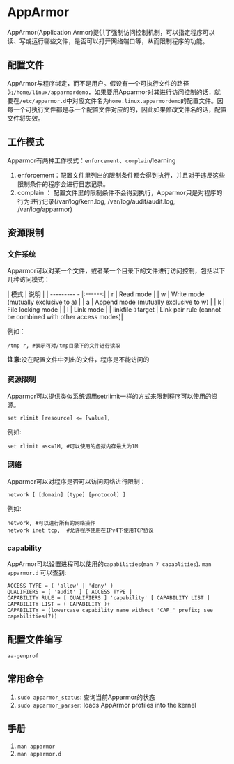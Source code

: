 # AppArmor
AppArmor(Application Armor)提供了强制访问控制机制，可以指定程序可以读、写或运行哪些文件，是否可以打开网络端口等，从而限制程序的功能。

## 配置文件
AppArmor与程序绑定，而不是用户。假设有一个可执行文件的路径为`/home/linux/apparmordemo`，如果要用Apparmor对其进行访问控制的话，就要在`/etc/apparmor.d`中对应文件名为`home.linux.apparmordemo`的配置文件。因每一个可执行文件都是与一个配置文件对应的的，因此如果修改文件名的话，配置文件将失效。

## 工作模式
Apparmor有两种工作模式：`enforcement`、`complain`/learning
   1. enforcement：配置文件里列出的限制条件都会得到执行，并且对于违反这些限制条件的程序会进行日志记录。
   2. complain ：  配置文件里的限制条件不会得到执行，Apparmor只是对程序的行为进行记录(/var/log/kern.log, /var/log/audit/audit.log, /var/log/apparmor)

## 资源限制
### 文件系统
Apparmor可以对某一个文件，或者某一个目录下的文件进行访问控制，包括以下几种访问模式：

   | 模式        |  说明  |
   | --------- - |:------:|
   | r |    Read mode |
   | w |    Write mode (mutually exclusive to a) |
   | a |    Append mode (mutually exclusive to w) |
   | k |    File locking mode |
   | l |    Link mode |
   |   linkfile->target |  Link pair rule (cannot be combined with other access modes)|

例如：
```
/tmp r, #表示可对/tmp目录下的文件进行读取
```
**注意**:没在配置文件中列出的文件，程序是不能访问的

### 资源限制
Apparmor可以提供类似系统调用setrlimit一样的方式来限制程序可以使用的资源。
```
set rlimit [resource] <= [value],
```
例如:
```
set rlimit as<=1M, #可以使用的虚拟内存最大为1M
```

### 网络
Apparmor可以对程序是否可以访问网络进行限制：
```
network [ [domain] [type] [protocol] ]
```
例如:
```
network, #可以进行所有的网络操作
network inet tcp,  #允许程序使用在IPv4下使用TCP协议
```

### capability
AppArmor可以设置进程可以使用的`capabilities`(`man 7 capablities`).
`man apparmor.d` 可以查到:
```
ACCESS TYPE = ( 'allow' | 'deny' )
QUALIFIERS = [ 'audit' ] [ ACCESS TYPE ]
CAPABILITY RULE = [ QUALIFIERS ] 'capability' [ CAPABILITY LIST ]
CAPABILITY LIST = ( CAPABILITY )+
CAPABILITY = (lowercase capability name without 'CAP_' prefix; see capabilities(7))
```

## 配置文件编写
`aa-genprof`


## 常用命令
   1. `sudo apparmor_status`: 查询当前Apparmor的状态
   2. `sudo apparmor_parser`: loads AppArmor profiles into the kernel

## 手册
   1. `man apparmor`
   2. `man apparmor.d`
